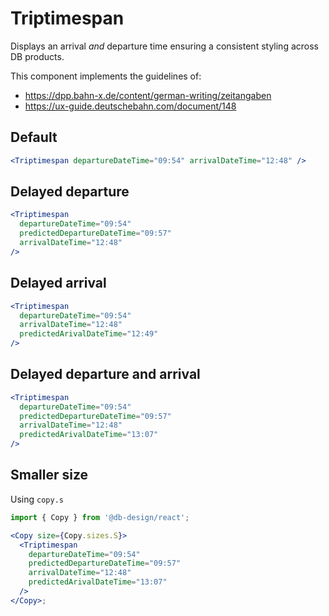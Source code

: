# Triptimespan

Displays an arrival _and_ departure time ensuring a consistent styling across DB products.

This component implements the guidelines of:

- https://dpp.bahn-x.de/content/german-writing/zeitangaben
- https://ux-guide.deutschebahn.com/document/148

## Default

```jsx
<Triptimespan departureDateTime="09:54" arrivalDateTime="12:48" />
```

## Delayed departure

```jsx
<Triptimespan
  departureDateTime="09:54"
  predictedDepartureDateTime="09:57"
  arrivalDateTime="12:48"
/>
```

## Delayed arrival

```jsx
<Triptimespan
  departureDateTime="09:54"
  arrivalDateTime="12:48"
  predictedArivalDateTime="12:49"
/>
```

## Delayed departure and arrival

```jsx
<Triptimespan
  departureDateTime="09:54"
  predictedDepartureDateTime="09:57"
  arrivalDateTime="12:48"
  predictedArivalDateTime="13:07"
/>
```

## Smaller size

Using `copy.s`

```jsx
import { Copy } from '@db-design/react';

<Copy size={Copy.sizes.S}>
  <Triptimespan
    departureDateTime="09:54"
    predictedDepartureDateTime="09:57"
    arrivalDateTime="12:48"
    predictedArivalDateTime="13:07"
  />
</Copy>;
```
